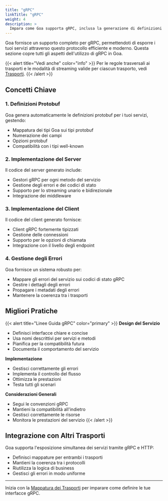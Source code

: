 ```yaml
---
title: "gRPC"
linkTitle: "gRPC"
weight: 4
description: >
  Impara come Goa supporta gRPC, inclusa la generazione di definizioni protobuf, l'implementazione del server e del client, e la gestione degli errori.
---
```


Goa fornisce un supporto completo per gRPC, permettendoti di esporre i tuoi servizi attraverso questo protocollo efficiente e moderno. Questa sezione copre tutti gli aspetti dell'utilizzo di gRPC in Goa.

{{< alert title="Vedi anche" color="info" >}}
Per le regole trasversali ai trasporti e le modalità di streaming valide per ciascun trasporto, vedi
[Trasporti](../6-trasporti).
{{< /alert >}}

## Concetti Chiave

### 1. Definizioni Protobuf
Goa genera automaticamente le definizioni protobuf per i tuoi servizi, gestendo:
- Mappatura dei tipi Goa sui tipi protobuf
- Numerazione dei campi
- Opzioni protobuf
- Compatibilità con i tipi well-known

### 2. Implementazione del Server
Il codice del server generato include:
- Gestori gRPC per ogni metodo del servizio
- Gestione degli errori e dei codici di stato
- Supporto per lo streaming unario e bidirezionale
- Integrazione dei middleware

### 3. Implementazione del Client
Il codice del client generato fornisce:
- Client gRPC fortemente tipizzati
- Gestione delle connessioni
- Supporto per le opzioni di chiamata
- Integrazione con il livello degli endpoint

### 4. Gestione degli Errori
Goa fornisce un sistema robusto per:
- Mappare gli errori del servizio sui codici di stato gRPC
- Gestire i dettagli degli errori
- Propagare i metadati degli errori
- Mantenere la coerenza tra i trasporti

## Migliori Pratiche

{{< alert title="Linee Guida gRPC" color="primary" >}}
**Design del Servizio**
- Definisci interfacce chiare e concise
- Usa nomi descrittivi per servizi e metodi
- Pianifica per la compatibilità futura
- Documenta il comportamento del servizio

**Implementazione**
- Gestisci correttamente gli errori
- Implementa il controllo del flusso
- Ottimizza le prestazioni
- Testa tutti gli scenari

**Considerazioni Generali**
- Segui le convenzioni gRPC
- Mantieni la compatibilità all'indietro
- Gestisci correttamente le risorse
- Monitora le prestazioni del servizio
{{< /alert >}}

## Integrazione con Altri Trasporti

Goa supporta l'esposizione simultanea dei servizi tramite gRPC e HTTP:
- Definisci mappature per entrambi i trasporti
- Mantieni la coerenza tra i protocolli
- Riutilizza la logica di business
- Gestisci gli errori in modo uniforme

---

Inizia con la [Mappatura dei Trasporti](../1-design-language/5-grpc-mapping) per imparare come definire le tue interfacce gRPC. 